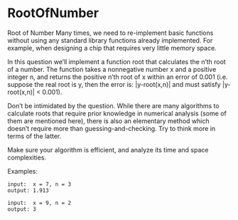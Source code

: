 # RootOfNumber
Root of Number
Many times, we need to re-implement basic functions without using any standard library functions already implemented.
For example, when designing a chip that requires very little memory space.

In this question we’ll implement a function root that calculates the n’th root of a number. The function takes a
nonnegative number x and a positive integer n, and returns the positive n’th root of x within an error of 0.001
(i.e. suppose the real root is y, then the error is: |y-root(x,n)| and must satisfy |y-root(x,n)| < 0.001).

Don’t be intimidated by the question. While there are many algorithms to calculate roots that require prior knowledge in
numerical analysis (some of them are mentioned here), there is also an elementary method which doesn’t require more than
guessing-and-checking. Try to think more in terms of the latter.

Make sure your algorithm is efficient, and analyze its time and space complexities.

Examples:
```
input:  x = 7, n = 3
output: 1.913

input:  x = 9, n = 2
output: 3
```
